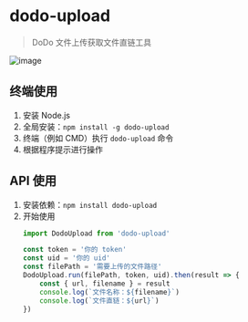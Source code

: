 # dodo-upload

> DoDo 文件上传获取文件直链工具

![image](https://github.com/iuroc/dodo-upload/assets/61752998/b15869de-a0c9-4cb5-ada1-aa5395cbdc28)


## 终端使用

1. 安装 Node.js
2. 全局安装：`npm install -g dodo-upload`
3. 终端（例如 CMD）执行 `dodo-upload` 命令
4. 根据程序提示进行操作

## API 使用

1. 安装依赖：`npm install dodo-upload`
2. 开始使用
    ```ts
    import DodoUpload from 'dodo-upload'

    const token = '你的 token'
    const uid = '你的 uid'
    const filePath = '需要上传的文件路径'
    DodoUpload.run(filePath, token, uid).then(result => {
        const { url, filename } = result
        console.log(`文件名称：${filename}`)
        console.log(`文件直链：${url}`)
    })
    ```
